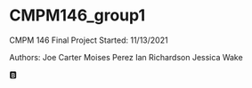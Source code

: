 # CMPM146_group1
CMPM 146 Final Project
Started: 11/13/2021

Authors:
Joe Carter
Moises Perez
Ian Richardson
Jessica Wake

🅱
